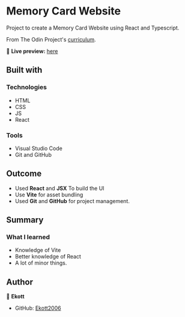 # Memory Card Website

Project to create a Memory Card Website using React and Typescript.

From The Odin Project's [curriculum](https://www.theodinproject.com/lessons/react-new-memory-card).

🔗 **Live preview:** [here](https://odin-react-memory-card-eta.vercel.app/)

## Built with

### Technologies

- HTML
- CSS
- JS
- React

### Tools

- Visual Studio Code
- Git and GitHub

## Outcome

- Used **React** and **JSX** To build the UI
- Use **Vite** for asset bundling
- Used **Git** and **GitHub** for project management.

## Summary

### What I learned

- Knowledge of Vite
- Better knowledge of React
- A lot of minor things.

## Author

👤 **Ekott**

- GitHub: [Ekott2006](https://github.com/Ekott2006)
